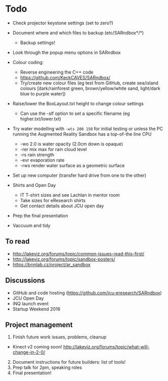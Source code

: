 # Todo

* Check projector keystone settings (set to zero?)
* Document where and which files to backup (etc/SARndbox*/*)

  * Backup settings!

* Look through the popup menu options in SARndbox

* Colour coding:
  * Reverse engineering the C++ code
  * https://github.com/KeckCAVES/SARndbox/
  * Try/create new colour files (eg test from GitHub, create sea/island
    colours [dark/rainforest green, brown/yellow/white sand, light/dark blue
    to purple water])

* Raise/lower the BoxLayout.txt height to change colour settings

  * Can use the -slf option to set a specific filename (eg
    higher.txt/lower.txt)

* Try water modelling with ``-wts 200 150`` for initial testing or
unless the PC running the Augmented Reality Sandbox has a top-of-the
line CPU

  * -wo 2.0 is water opacity (2.0cm down is opaque)
  * -rer mix max for rain cloud level
  * -rs rain strength
  * -evr evaporation rate
  * -rws render water surface as a geometric surface

* Set up new computer (transfer hard drive from one to the other)

* Shirts and Open Day

  * IT T-shirt sizes and see Lachlan in mentor room
  * Take sizes for eResearch shirts
  * Get contact details about JCU open day

* Prep the final presentation
* Vaccuum and tidy

## To read

* http://lakeviz.org/forums/topic/common-issues-read-this-first/
* http://lakeviz.org/forums/topic/sandbox-posters/
* https://brmlab.cz/project/ar_sandbox

## Discussions

* GitHub and code hosting (https://github.com/jcu-eresearch/SARndbox)
* JCU Open Day
* iNQ launch event
* Startup Weekend 2016

## Project management

1. Finish future work issues, problems, cleanup


  * Kinect v2 coming soon! http://lakeviz.org/forums/topic/what-will-change-in-2-0/

2. Document instructions for future builders: list of tools!
2. Prep talk for 2pm, speaking roles
4. Final presentation!
